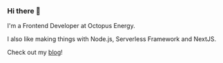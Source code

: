 ### Hi there 👋

I'm a Frontend Developer at Octopus Energy.

I also like making things with Node.js, Serverless Framework and NextJS.

Check out my [blog](https://www.techwaffle.dev/)!
